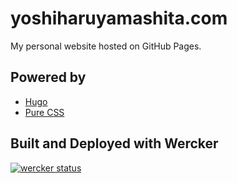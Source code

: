# yoshiharuyamashita.com

My personal website hosted on GitHub Pages.

## Powered by
- [Hugo](//gohugo.io/)
- [Pure CSS](//purecss.io/)

## Built and Deployed with Wercker

[![wercker status](https://app.wercker.com/status/1e5b6697381725e0766e55e130e76730/m "wercker status")](https://app.wercker.com/project/bykey/1e5b6697381725e0766e55e130e76730)
